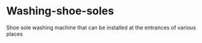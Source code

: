 # Washing-shoe-soles
Shoe sole washing machine that can be installed at the entrances of various places
